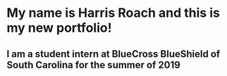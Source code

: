# My name is Harris Roach and this is my new portfolio!
## I am a student intern at BlueCross BlueShield of South Carolina for the summer of 2019
